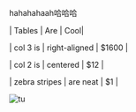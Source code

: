 hahahahaah哈哈哈


| Tables        | Are           |   	 Cool|

	
| col 3 is      | right-aligned | $1600 |

	
| col 2 is      | centered                                       |  	 $12 |

	
| zebra stripes | are neat      |  	  $1 |


![tu](http://25.io/mou/Mou_128.png)
